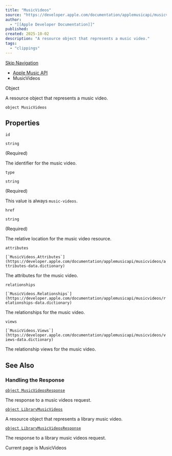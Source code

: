 ```yaml
---
title: "MusicVideos"
source: "https://developer.apple.com/documentation/applemusicapi/musicvideos"
author:
  - "[[Apple Developer Documentation]]"
published:
created: 2025-10-02
description: "A resource object that represents a music video."
tags:
  - "clippings"
---
```

[Skip Navigation](https://developer.apple.com/documentation/applemusicapi/#app-main)

- [Apple Music API](https://developer.apple.com/documentation/applemusicapi)
- MusicVideos

Object

A resource object that represents a music video.

```
object MusicVideos
```

## Properties

`id`

`string`

(Required)

The identifier for the music video.

`type`

`string`

(Required)

This value is always `music-videos`.

`href`

`string`

(Required)

The relative location for the music video resource.

`attributes`

``[`MusicVideos.Attributes`](https://developer.apple.com/documentation/applemusicapi/musicvideos/attributes-data.dictionary)``

The attributes for the music video.

`relationships`

``[`MusicVideos.Relationships`](https://developer.apple.com/documentation/applemusicapi/musicvideos/relationships-data.dictionary)``

The relationships for the music video.

`views`

``[`MusicVideos.Views`](https://developer.apple.com/documentation/applemusicapi/musicvideos/views-data.dictionary)``

The relationship views for the music video.

## See Also

### Handling the Response

[`object MusicVideosResponse`](https://developer.apple.com/documentation/applemusicapi/musicvideosresponse)

The response to a music videos request.

[`object LibraryMusicVideos`](https://developer.apple.com/documentation/applemusicapi/librarymusicvideos)

A resource object that represents a library music video.

[`object LibraryMusicVideosResponse`](https://developer.apple.com/documentation/applemusicapi/librarymusicvideosresponse)

The response to a library music videos request.

Current page is MusicVideos
